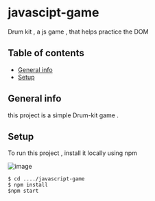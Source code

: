 # javascipt-game
Drum kit , a js game , that helps practice the DOM
## Table of contents
* [General info](#general-info)
* [Setup](#setup)


## General info
this project is a simple Drum-kit game .
## Setup
To run this project , install it locally using npm



![image](https://user-images.githubusercontent.com/105134003/188448546-29d1839c-951e-44da-ae0b-e43b35a39d8d.png)

```
$ cd ..../javascript-game
$ npm install
$npm start 


